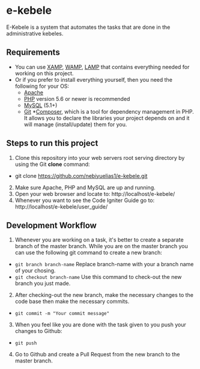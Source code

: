 # e-kebele
E-Kebele is a system that automates the tasks that are done in the administrative kebeles.

## Requirements
* You can use [XAMP](https://www.apachefriends.org/index.html), [WAMP](http://www.wampserver.com/en/), [LAMP](https://bitnami.com/stack/lamp/installer) that contains everything needed for working on this project.
* Or if you prefer to install everything yourself, then you need the following for your OS:
  - [Apache](https://httpd.apache.org/)
  - [PHP](https://www.php.net/) version 5.6 or newer is recommended
  - [MySQL](https://www.mysql.com/) (5.1+)
  - [Git](https://git-scm.com/)
*[Composer](https://getcomposer.org/doc/00-intro.md), which is a tool for dependency management in PHP. It allows you to declare the libraries your project depends on and it will manage (install/update) them for you.

## Steps to run this project
1. Clone this repository into your web servers root serving directory by using the Git **clone** command:
- git clone https://github.com/nebiyuelias1/e-kebele.git
2. Make sure Apache, PHP and MySQL are up and running.
3. Open your web browser and locate to: http://localhost/e-kebele/
4. Whenever you want to see the Code Igniter Guide go to: http://localhost/e-kebele/user_guide/

## Development Workflow
1. Whenever you are working on a task, it's better to create a separate branch of the master branch. While you are on the master branch you can use the following git command to create a new branch: 
  * ```git branch branch-name``` Replace branch-name with your a branch name of your chosing.
  * ```git checkout branch-name``` Use this command to check-out the new branch you just made.
2. After checking-out the new branch, make the necessary changes to the code base then make the necessary commits.
  * ```git commit -m "Your commit message"```
3. When you feel like you are done with the task given to you push your changes to Github:
  * ```git push```
4. Go to Github and create a Pull Request from the new branch to the master branch.


